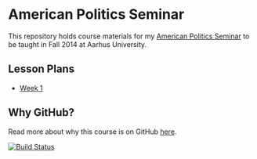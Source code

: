 # American Politics Seminar #

This repository holds course materials for my [American Politics Seminar](http://thomasleeper.com/ampolcourse) to be taught in Fall 2014 at Aarhus University.

## Lesson Plans ##

 - [Week 1](Lessons/Week1.md)

## Why GitHub? ##

Read more about why this course is on GitHub [here](fork.md).

[![Build Status](https://travis-ci.org/leeper/ampolcourse.png?branch=gh-pages)](https://travis-ci.org/leeper/ampolcourse)
